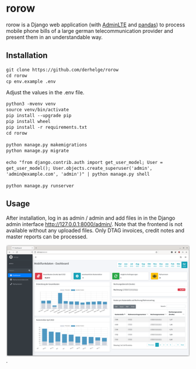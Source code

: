 # rorow
rorow is a Django web application (with [AdminLTE](https://github.com/ColorlibHQ/AdminLTE/) and [pandas](https://github.com/pandas-dev/pandas)) to process mobile phone bills of a large german telecommunication provider and present them in an understandable way.

## Installation
```
git clone https://github.com/derhelge/rorow
cd rorow
cp env.example .env
```
Adjust the values in the .env file.
```
python3 -mvenv venv
source venv/bin/activate
pip install --upgrade pip
pip install wheel
pip install -r requirements.txt
cd rorow

python manage.py makemigrations
python manage.py migrate

echo "from django.contrib.auth import get_user_model; User = get_user_model(); User.objects.create_superuser('admin', 'admin@example.com', 'admin')" | python manage.py shell

python manage.py runserver

```

## Usage
After installation, log in as admin / admin and add files in in the Django admin interface http://127.0.0.1:8000/admin/. Note that the frontend is not available without any uploaded files. Only DTAG invoices, credit notes and master reports can be processed.

 ![dashboard screenshot](dashboard.png).